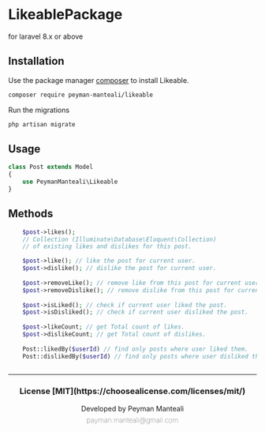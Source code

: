 # LikeablePackage
for laravel  8.x  or above

## Installation
Use the package manager [composer](https://getcomposer.org) to install Likeable.

```bash
composer require peyman-manteali/likeable
```
Run the migrations
```bash
php artisan migrate
```

## Usage

```php
class Post extends Model
{
    use PeymanManteali\Likeable
}
```
## Methods
```php
    $post->likes(); 
    // Collection (Illuminate\Database\Eloquent\Collection)
    // of existing likes and dislikes for this post.

    $post->like(); // like the post for current user.
    $post->dislike(); // dislike the post for current user.
    
    $post->removeLike(); // remove like from this post for current user.
    $post->removeDislike(); // remove dislike from this post for current user.
    
    $post->isLiked(); // check if current user liked the post.
    $post->isDisliked(); // check if current user disliked the post.
    
    $post->likeCount; // get Total count of likes.
    $post->dislikeCount; // get Total count of dislikes.
    
    Post::likedBy($userId) // find only posts where user liked them.
    Post::dislikedBy($userId) // find only posts where user disliked them.
    
```
___
<h3 style="text-align: center;">License [MIT](https://choosealicense.com/licenses/mit/)</h3>
<p style="text-align: center;">Developed by Peyman Manteali</p>
<p style="text-align: center; line-height:0.1em; font-weight:lighter;">payman.manteali@gmail.com</p>
